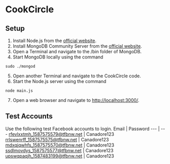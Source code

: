 # CookCircle

## Setup
1. Install Node.js from the [official website](https://nodejs.org/en/download/).
2. Install MongoDB Community Server from the [official website](https://www.mongodb.com/download-center/community).
3. Open a Terminal and navigate to the /bin folder of MongoDB.
4. Start MongoDB locally using the command
```
sudo ./mongod
```
5. Open another Terminal and navigate to the CookCircle code.
6. Start the Node.js server using the command
```
node main.js
```
7. Open a web browser and navigate to [http://localhost:3000/](http://localhost:3000/).

## Test Accounts
Use the following test Facebook accounts to login.
Email | Password
--- | ---
rfevlxxtmh_1587575579@tfbnw.net | Canadore123
rrlswenrff_1587575575@tfbnw.net | Canadore123
mdxqjqwhfs_1587575570@tfbnw.net | Canadore123
ssdlmovdys_1587575577@tfbnw.net | Canadore123
upswqpaqjh_1587483199@tfbnw.net | Canadore123
